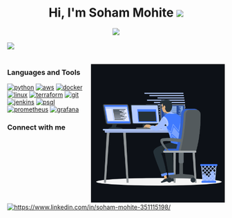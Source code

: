 <h1 align="center">Hi, I'm Soham Mohite <img src="https://media.giphy.com/media/hvRJCLFzcasrR4ia7z/giphy.gif" width="35"></h1>
<p align="center">
  <a href="https://github.com/DenverCoder1/readme-typing-svg"><img src="https://readme-typing-svg.herokuapp.com?font=Time+New+Roman&size=30&center=true&vCenter=true&width=600&height=100&lines=DevOps+Engineer;AWS+|+Docker+|+Linux+|+IaC+|+Python"></a>
</p>

<img src="https://user-images.githubusercontent.com/73097560/115834477-dbab4500-a447-11eb-908a-139a6edaec5c.gif" ><br><br>

<p><img align="right" src="https://github.com/sohammohite/sohammohite/blob/main/animation_500_kxa883sd.gif" alt="adam-pw" width="310" height="320"/></p>

<h3 align="left">Languages and Tools</h3>
<p align="left"> 
    <a href="https://www.python.org/" target="_blank"> <img src="https://www.svgrepo.com/show/452091/python.svg" alt="python" width="30" height="35"/></a>
    <a href="https://aws.amazon.com/" target="_blank"> <img src="https://www.svgrepo.com/show/376356/aws.svg" alt="aws" width="30" height="35"/></a>
    <a href="https://www.docker.com/" target="_blank"> <img src="https://www.svgrepo.com/show/452192/docker.svg" alt="docker" width="30" height="35"/></a>
    <a href="https://www.linux.org/" target="_blank"> <img src="https://www.svgrepo.com/show/448236/linux.svg" alt="linux" width="30" height="35"/></a>
    <a href="https://www.terraform.io/" target="_blank"> <img src="https://www.svgrepo.com/show/374122/terraform.svg" alt="terraform" width="30" height="35"/></a>
    <a href="https://git-scm.com/" target="_blank"> <img src="https://www.svgrepo.com/show/452210/git.svg" alt="git" width="30" height="35"/></a>
    <a href="https://www.jenkins.io/" target="_blank"> <img src="https://www.svgrepo.com/show/373699/jenkins.svg" alt="jenkins" width="30" height="35"/></a>
    <a href="https://www.postgresql.org/" target="_blank"> <img src="https://www.svgrepo.com/show/354200/postgresql.svg" alt="psql" width="30" height="35"/></a>
    <a href="https://prometheus.io/" target="_blank"> <img src="https://www.svgrepo.com/show/354219/prometheus.svg" alt="prometheus" width="30" height="35"/></a>
    <a href="https://grafana.com/" target="_blank"> <img src="https://www.svgrepo.com/show/448228/grafana.svg" alt="grafana" width="30" height="35"/></a>
</p>

<h3 align="left">Connect with me</h3>
<p align="left">
  <a href="https://www.linkedin.com/in/soham-mohite-351115198/" target="blank"><img align="center" src="https://www.svgrepo.com/show/448234/linkedin.svg" alt="https://www.linkedin.com/in/soham-mohite-351115198/" height="30" width="30" /></a>
</p>


